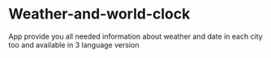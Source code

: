 # Weather-and-world-clock
App provide you all needed information about weather and date in each city too and available in 3 language version
